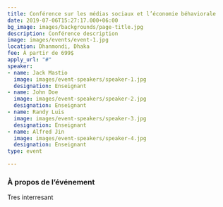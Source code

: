 ```yaml
---
title: Conférence sur les médias sociaux et l’économie béhaviorale
date: 2019-07-06T15:27:17.000+06:00
bg_image: images/backgrounds/page-title.jpg
description: Conférence description
image: images/events/event-1.jpg
location: Dhanmondi, Dhaka
fee: À partir de 699$
apply_url: "#"
speaker:
- name: Jack Mastio
  image: images/event-speakers/speaker-1.jpg
  designation: Enseignant
- name: John Doe
  image: images/event-speakers/speaker-2.jpg
  designation: Enseignant
- name: Randy Luis
  image: images/event-speakers/speaker-3.jpg
  designation: Enseignant
- name: Alfred Jin
  image: images/event-speakers/speaker-4.jpg
  designation: Enseignant
type: event

---
```

### À propos de l’événement

Tres interresant